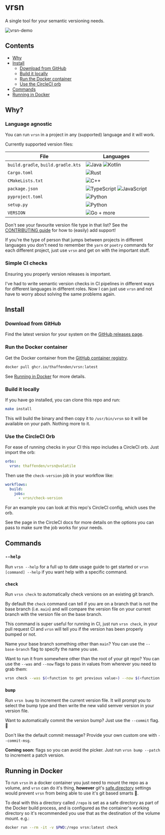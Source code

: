 # vrsn

A single tool for your semantic versioning needs.

![vrsn-demo](https://user-images.githubusercontent.com/14163530/197282114-5b6bfc56-2154-4213-ba77-438b53233b3c.gif)

## Contents

- [Why](#why)
- [Install](#install)
  - [Download from GitHub](#download-from-github)
  - [Build it locally](#build-it-locally)
  - [Run the Docker container](#run-the-docker-container)
  - [Use the CircleCI orb](#use-the-circleci-orb)
- [Commands](#commands)
- [Running in Docker](#running-in-docker)

## Why?

### Language agnostic

You can run `vrsn` in a project in any (supported) language and it will work.

Currently supported version files:

| File | Languages |
| --- | --- |
| `build.gradle`, `build.gradle.kts` | ![Java](https://img.shields.io/badge/java-%23ED8B00.svg?style=for-the-badge&logo=java&logoColor=white) ![Kotlin](https://img.shields.io/badge/kotlin-%237F52FF.svg?style=for-the-badge&logo=kotlin&logoColor=white) |
| `Cargo.toml` | ![Rust](https://img.shields.io/badge/rust-%23000000.svg?style=for-the-badge&logo=rust&logoColor=white) |
| `CMakeLists.txt` | ![C++](https://img.shields.io/badge/c++-%2300599C.svg?style=for-the-badge&logo=c%2B%2B&logoColor=white) |
| `package.json` | ![TypeScript](https://img.shields.io/badge/typescript-%23007ACC.svg?style=for-the-badge&logo=typescript&logoColor=white) ![JavaScript](https://img.shields.io/badge/javascript-%23323330.svg?style=for-the-badge&logo=javascript&logoColor=%23F7DF1E) |
| `pyproject.toml` | ![Python](https://img.shields.io/badge/python-3670A0?style=for-the-badge&logo=python&logoColor=ffdd54) |
| `setup.py` | ![Python](https://img.shields.io/badge/python-3670A0?style=for-the-badge&logo=python&logoColor=ffdd54) |
| `VERSION` | ![Go](https://img.shields.io/badge/go-%2300ADD8.svg?style=for-the-badge&logo=go&logoColor=white) + more |

Don't see your favourite version file type in that list?
See the [CONTRIBUTING guide](./.github/CONTRIBUTING.md) for how to (easily) add
support!

If you're the type of person that jumps between projects in different languages
you don't need to remember the `yarn` or `poetry` commands for each different
project, just use `vrsn` and get on with the important stuff.

### Simple CI checks

Ensuring you properly version releases is important.

I've had to write semantic version checks in CI pipelines in different ways for
different languages in different roles. Now I can just use `vrsn` and not have
to worry about solving the same problems again.

## Install

### Download from GitHub

Find the latest version for your system on the
[GitHub releases page](https://github.com/thaffenden/vrsn/releases).

### Run the Docker container

Get the Docker container from the
[GitHub container registry](https://github.com/thaffenden/vrsn/pkgs/container/vrsn).

```bash
docker pull ghcr.io/thaffenden/vrsn:latest
```

See [Running in Docker](#running-in-docker) for more details.

### Build it locally

If you have go installed, you can clone this repo and run:

```bash
make install
```

This will build the binary and then copy it to `/usr/bin/vrsn` so it will be
available on your path. Nothing more to it.

### Use the CircleCI Orb

For ease of running checks in your CI this repo includes a CircleCI orb.
Just import the orb:

```yaml
orbs:
  vrsn: thaffenden/vrsn@volatile
```

Then use the `check-version` job in your workflow like:

```yaml
workflows:
  build:
    jobs:
      - vrsn/check-version
```

For an example you can look at this repo's CircleCI config, which uses the orb.

See the page in the CircleCI docs for more details on the options you can pass
to make sure the job works for your needs.

## Commands

### `--help`

Run `vrsn --help` for a full up to date usage guide to get started or
`vrsn [command] --help` if you want help with a specific command.

### `check`

Run `vrsn check` to automatically check versions on an existing git branch.

By default the `check` command can tell if you are on a branch that is not
the base branch (i.e. `main`) and will compare the version file on your current
branch with the version file on the base branch.

This command is super useful for running in CI, just run `vrsn check`, in your
pull request CI and `vrsn` will tell you if the version has been properly
bumped or not.

Name your base branch something other than `main`?
You can use the `--base-branch` flag to specify the name you use.

Want to run it from somewhere other than the root of your git repo? You can
use the `--was` and `--now` flags to pass in values from wherever you need to
grab them:

```bash
vrsn check --was $(<function to get previous value>) --now $(<function to get current value>)
```

### `bump`

Run `vrsn bump` to increment the current version file.
It will prompt you to select the bump type and then write the new valid semver
version in your version file.

Want to automatically commit the version bump? Just use the `--commit` flag. 🙌

Don't like the default commit message? Provide your own custom one with
`--commit-msg`.

**Coming soon:** flags so you can avoid the picker.
Just run `vrsn bump --patch` to increment a patch version.

## Running in Docker

To run `vrsn` in a docker container you just need to mount the repo as a
volume, and `vrsn` can do it's thing, **however** git's
[safe.directory](https://git-scm.com/docs/git-config/2.35.2#Documentation/git-config.txt-safedirectory)
settings would prevent `vrsn` from being able to use it's git based smarts 🧠.

To deal with this a directory called `/repo` is set as a safe directory as part
of the Docker build process, and is configured as the container's working
directory so it's recommended you use that as the destination of the volume
mount. e.g.:

```bash
docker run --rm -it -v $PWD:/repo vrsn:latest check
```
